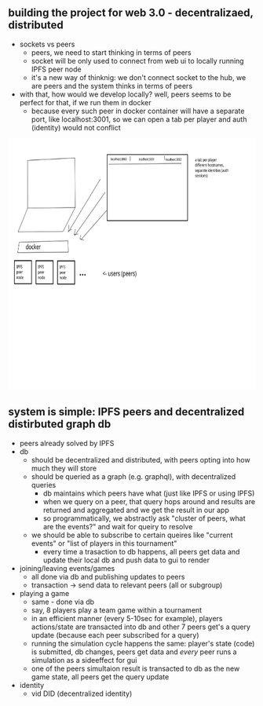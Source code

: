 ## building the project for web 3.0 - decentralizaed, distributed

- sockets vs peers
    - peers, we need to start thinking in terms of peers
    - socket will be only used to connect from web ui to locally running IPFS peer node
    - it's a new way of thinknig: we don't connect socket to the hub, we are peers and the system thinks in terms of peers
- with that, how would we develop locally? well, peers seems to be perfect for that, if we run them in docker
    - because every such peer in docker container will have a separate port, like localhost:3001, so we can open a tab per player and auth (identity) would not conflict

<img  height="512px" src="./svg/2020-10-14-ipfs-peers-in-docker.svg"></img>

## system is simple: IPFS peers and decentralized distirbuted graph db  

- peers already solved by IPFS
- db
    - should be decentralized and distributed, with peers opting into how much they will store
    - should be queried as a graph (e.g. graphql), with decentralized queries
        - db maintains which peers have what (just like IPFS or using IPFS)
        - when we query on a peer, that query hops around and results are returned and aggregated and we get the result in our app
        - so programmatically, we abstractly ask "cluster of peers, what are the events?" and wait for queiry to resolve
    - we should be able to subscribe to certain queires like "current events" or "list of players in this tournament"
        - every time a trasaction to db happens, all peers get data and update their local db and push data to gui to render
- joining/leaving events/games
    - all done via db and publishing updates to peers
    - transaction -> send data to relevant peers (all or subgroup)
- playing a game
    - same - done via db
    - say, 8 players play a team game within a tournament
    - in an efficient manner (every 5-10sec for example), players actions/state are transacted into db and other 7 peers get's a query update (because each peer subscribed for a query)
    - running the simulation cycle happens the same: player's state (code) is submitted, db changes, peers get data and *every* peer runs a simulation as a sideeffect for gui
    - one of the peers simultaion result is transacted to db as the new game state, all peers get the query update
- identity
    - vid DID (decentralized identity)